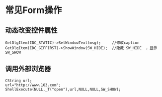 常见Form操作
=============

动态改变控件属性
----------------

	GetDlgItem(IDC_STATIC)->SetWindowText(msg);     //修改caption
	GetDlgItem(IDC_GIFFIRST)->ShowWindow(SW_HIDE);  //隐藏 SW_HIDE  ，显示  SW_SHOW
	
调用外部浏览器
----------------

	CString url;
	url="http://www.163.com"; 
	ShellExecute(NULL,_T("open"),url,NULL,NULL,SW_SHOW);

 

 
